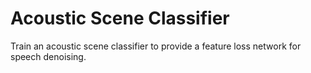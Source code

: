 # Acoustic Scene Classifier

Train an acoustic scene classifier to provide a feature loss network for speech denoising.
